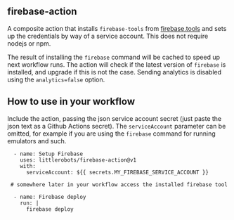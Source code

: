 ## firebase-action

A composite action that installs `firebase-tools` from [firebase.tools](https://firebase.tools) and sets up
the credentials by way of a service account. This does not require nodejs or npm.

The result of installing the `firebase` command will be cached to speed up next workflow runs. The action will check if the latest version of `firebase`
is installed, and upgrade if this is not the case. Sending analytics is disabled using the `analytics=false` option.

## How to use in your workflow

Include the action, passing the json service account secret (just paste the json text as a Github Actions secret).
The `serviceAccount` parameter can be omitted, for example if you are using the `firebase` command for running emulators and such.

      - name: Setup Firebase
        uses: littlerobots/firebase-action@v1
        with:
          serviceAccount: ${{ secrets.MY_FIREBASE_SERVICE_ACCOUNT }}
          
     # somewhere later in your workflow access the installed firebase tool
      
      - name: Firebase deploy
        run: |
          firebase deploy
